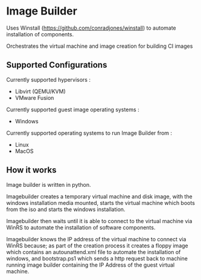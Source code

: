 # Image Builder

Uses Winstall (https://github.com/conradjones/winstall) to automate installation of components. 

Orchestrates the virtual machine and image creation for building CI images

## Supported Configurations

Currently supported hypervisors :

* Libvirt (QEMU/KVM)
* VMware Fusion

Currently supported guest image operating systems :
* Windows

Currently supported operating systems to run Image Builder from :
* Linux
* MacOS
 

## How it works

Image builder is written in python.

Imagebuilder creates a temporary virtual machine and disk image, with the windows installation media
mounted, starts the virtual machine which boots from the iso and starts the windows installation.

Imagebuilder then waits until it is able to connect to the virtual machine via WinRS to automate the 
installation of software components.

Imagebuilder knows the IP address of the virtual machine to connect via WinRS because; as part of the 
creation process it creates a floppy image which contains an autounattend.xml file to automate 
the installation of windows, and bootstrap.ps1 which sends a http request back to machine running 
image builder containing the IP Address of the guest virtual machine.





